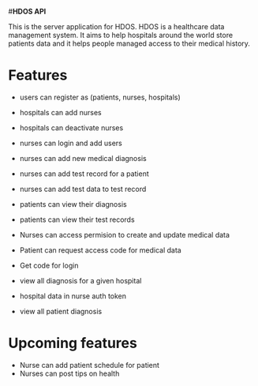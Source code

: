 #**HDOS API**

This is the server application for HDOS. HDOS
is a healthcare data management system. It 
aims to help hospitals around the world store
patients data and it helps people managed access
to their medical history.


# Features 
- users can register as (patients, nurses, hospitals)
- hospitals can add nurses 
- hospitals can deactivate nurses
- nurses can login and add users 
- nurses can add new medical diagnosis 
- nurses can add test record for a patient 
- nurses can add test data to test record 
- patients can view their diagnosis 
- patients can view their test records

- Nurses can access permision to create and update medical data
- Patient can request access code for medical data
- Get code for login
- view all diagnosis for a given hospital 
- hospital data in nurse auth token 
- view all patient diagnosis 

# Upcoming features
- Nurse can add patient schedule for patient 
- Nurses can post tips on health 